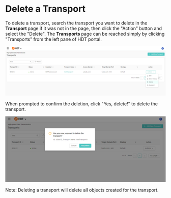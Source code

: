 # Delete a Transport

To delete a transport, search the transport you want to delete in the <strong> Transport </strong> page if it was not in the page, then click the "Action" button and select the "Delete".
The <strong> Transports </strong> page can be reached simply by clicking "Transports" from the left pane of HDT portal.

![null](</docs/resources/images/transports/delete-transport-1.png>)

When prompted to confirm the deletion, click "Yes, delete!" to delete the transport.

![null](</docs/resources/images/transports/delete-transport-2.png>)

Note: Deleting a transport will delete all objects created for the transport.
